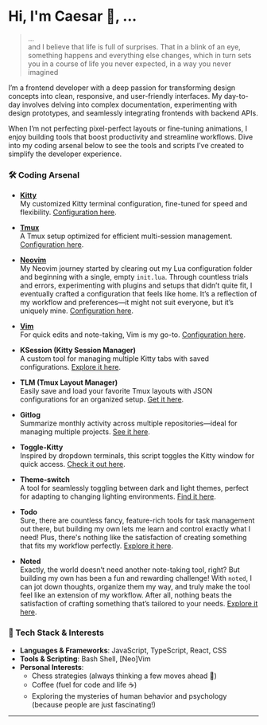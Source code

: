 # Hi, I'm Caesar 👋, ...

> ...  
> and I believe that life is full of surprises. That in a blink of an eye, something happens and everything else changes, which in turn sets you in a course of life you never expected, in a way you never imagined

I’m a frontend developer with a deep passion for transforming design concepts into clean, responsive, and user-friendly interfaces. My day-to-day involves delving into complex documentation, experimenting with design prototypes, and seamlessly integrating frontends with backend APIs.

When I’m not perfecting pixel-perfect layouts or fine-tuning animations, I enjoy building tools that boost productivity and streamline workflows. Dive into my coding arsenal below to see the tools and scripts I’ve created to simplify the developer experience.

### 🛠 Coding Arsenal

- **[Kitty](https://sw.kovidgoyal.net/kitty/)**  
  My customized Kitty terminal configuration, fine-tuned for speed and flexibility. [Configuration here](https://github.com/caesar003/kitty.conf).

- **[Tmux](https://github.com/tmux/tmux)**  
  A Tmux setup optimized for efficient multi-session management. [Configuration here](https://github.com/caesar003/tmux-config).
- **[Neovim](https://neovim.io/)**  
   My Neovim journey started by clearing out my Lua configuration folder and beginning with a single, empty `init.lua`. Through countless trials and errors, experimenting with plugins and setups that didn’t quite fit, I eventually crafted a configuration that feels like home. It’s a reflection of my workflow and preferences—it might not suit everyone, but it’s uniquely mine. [Configuration here](https://github.com/caesar003/nvimconfig).
- **[Vim](https://www.vim.org/)**  
  For quick edits and note-taking, Vim is my go-to. [Configuration here](https://github.com/caesar003/vimrc).

- **KSession (Kitty Session Manager)**  
  A custom tool for managing multiple Kitty tabs with saved configurations. [Explore it here](https://github.com/caesar003/ksession).

- **TLM (Tmux Layout Manager)**  
  Easily save and load your favorite Tmux layouts with JSON configurations for an organized setup. [Get it here](https://github.com/caesar003/tlm).

- **Gitlog**  
  Summarize monthly activity across multiple repositories—ideal for managing multiple projects. [See it here](https://github.com/caesar003/gitlog).

- **Toggle-Kitty**  
  Inspired by dropdown terminals, this script toggles the Kitty window for quick access. [Check it out here](https://github.com/caesar003/toggle-kitty.git).

- **Theme-switch**  
  A tool for seamlessly toggling between dark and light themes, perfect for adapting to changing lighting environments. [Find it here](https://github.com/caesar003/theme-switch.git).

- **Todo**  
  Sure, there are countless fancy, feature-rich tools for task management out there, but building my own lets me learn and control exactly what I need! Plus, there's nothing like the satisfaction of creating something that fits my workflow perfectly. [Explore it here](https://github.com/caesar003/todo.git).

- **Noted**  
  Exactly, the world doesn’t need another note-taking tool, right? But building my own has been a fun and rewarding challenge! With `noted`, I can jot down thoughts, organize them my way, and truly make the tool feel like an extension of my workflow. After all, nothing beats the satisfaction of crafting something that’s tailored to your needs. [Explore it here](https://github.com/caesar003/noted.git).

### 🔧 Tech Stack & Interests

- **Languages & Frameworks**: JavaScript, TypeScript, React, CSS
- **Tools & Scripting**: Bash Shell, [Neo]Vim
- **Personal Interests**:
    - Chess strategies (always thinking a few moves ahead 🧠)
    - Coffee (fuel for code and life ☕)
    - Exploring the mysteries of human behavior and psychology (because people are just fascinating!)

---
